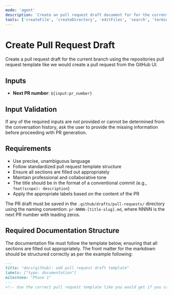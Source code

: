 ```yaml
---
mode: 'agent'
description: 'Create an pull request draft document for for the current branch.'
tools: ['createFile', 'createDirectory', 'editFiles', 'search', 'terminalSelection', 'terminalLastCommand', 'runTasks', 'usages', 'vscodeAPI', 'problems', 'changes', 'testFailure', 'openSimpleBrowser', 'fetch', 'githubRepo', 'extensions']
---
```


<!-- Repository: factorio-mocks-modpacks -->

# Create Pull Request Draft

Create a pull request draft for the current branch using the repositories pull request template like we would create a
pull request from the GitHub UI.

## Inputs

- **Next PR number**: `${input:pr_number}`

## Input Validation

If any of the required inputs are not provided or cannot be determined from the conversation history, ask the user to
provide the missing information before proceeding with PR generation.

## Requirements

- Use precise, unambiguous language
- Follow standardized pull request template structure
- Ensure all sections are filled out appropriately
- Maintain professional and collaborative tone
- The title should be in the format of a conventional commit (e.g., `feat(scope): description`)
- Apply the appropriate labels based on the content of the PR

The PR draft must be saved in the `.github/drafts/pull-requests/` directory using the naming convention:
`pr-NNNN-[title-slug].md`, where NNNN is the next PR number with leading zeros.

## Required Documentation Structure

The documentation file must follow the template below, ensuring that all sections are filled out appropriately. The
front matter for the markdown should be structured correctly as per the example following:

```markdown
---
title: "docs(github): add pull request draft template"
labels: ["type: documentation"]
milestone: "Phase 1"
---
<!-- Use the correct pull request template like you would get if you created the pull request on GitHub -->
```
